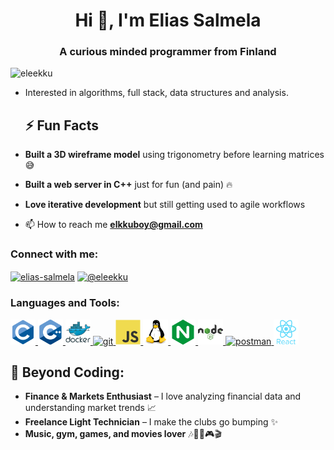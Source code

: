 <h1 align="center">Hi 👋, I'm Elias Salmela</h1>
<h3 align="center">A curious minded programmer from Finland</h3>

<p align="left"> <img src="https://komarev.com/ghpvc/?username=eleekku&label=Profile%20views&color=0e75b6&style=flat" alt="eleekku" /> </p>

- Interested in algorithms, full stack, data structures and analysis.

  ## ⚡ Fun Facts  
- **Built a 3D wireframe model** using trigonometry before learning matrices 😅  
- **Built a web server in C++** just for fun (and pain) 🔥  
- **Love iterative development** but still getting used to agile workflows  

- 📫 How to reach me **elkkuboy@gmail.com**

<h3 align="left">Connect with me:</h3>
<p align="left">
<a href="https://linkedin.com/in/elias-salmela" target="blank"><img align="center" src="https://raw.githubusercontent.com/rahuldkjain/github-profile-readme-generator/master/src/images/icons/Social/linked-in-alt.svg" alt="elias-salmela" height="30" width="40" /></a>
<a href="https://instagram.com/@eleekku" target="blank"><img align="center" src="https://raw.githubusercontent.com/rahuldkjain/github-profile-readme-generator/master/src/images/icons/Social/instagram.svg" alt="@eleekku" height="30" width="40" /></a>
</p>

<h3 align="left">Languages and Tools:</h3>
<p align="left"> <a href="https://www.cprogramming.com/" target="_blank" rel="noreferrer"> <img src="https://raw.githubusercontent.com/devicons/devicon/master/icons/c/c-original.svg" alt="c" width="40" height="40"/> </a> <a href="https://www.w3schools.com/cpp/" target="_blank" rel="noreferrer"> <img src="https://raw.githubusercontent.com/devicons/devicon/master/icons/cplusplus/cplusplus-original.svg" alt="cplusplus" width="40" height="40"/> </a> <a href="https://www.docker.com/" target="_blank" rel="noreferrer"> <img src="https://raw.githubusercontent.com/devicons/devicon/master/icons/docker/docker-original-wordmark.svg" alt="docker" width="40" height="40"/> </a> <a href="https://git-scm.com/" target="_blank" rel="noreferrer"> <img src="https://www.vectorlogo.zone/logos/git-scm/git-scm-icon.svg" alt="git" width="40" height="40"/> </a> <a href="https://developer.mozilla.org/en-US/docs/Web/JavaScript" target="_blank" rel="noreferrer"> <img src="https://raw.githubusercontent.com/devicons/devicon/master/icons/javascript/javascript-original.svg" alt="javascript" width="40" height="40"/> </a> <a href="https://www.linux.org/" target="_blank" rel="noreferrer"> <img src="https://raw.githubusercontent.com/devicons/devicon/master/icons/linux/linux-original.svg" alt="linux" width="40" height="40"/> </a> <a href="https://www.nginx.com" target="_blank" rel="noreferrer"> <img src="https://raw.githubusercontent.com/devicons/devicon/master/icons/nginx/nginx-original.svg" alt="nginx" width="40" height="40"/> </a> <a href="https://nodejs.org" target="_blank" rel="noreferrer"> <img src="https://raw.githubusercontent.com/devicons/devicon/master/icons/nodejs/nodejs-original-wordmark.svg" alt="nodejs" width="40" height="40"/> </a> <a href="https://postman.com" target="_blank" rel="noreferrer"> <img src="https://www.vectorlogo.zone/logos/getpostman/getpostman-icon.svg" alt="postman" width="40" height="40"/> </a> <a href="https://reactjs.org/" target="_blank" rel="noreferrer"> <img src="https://raw.githubusercontent.com/devicons/devicon/master/icons/react/react-original-wordmark.svg" alt="react" width="40" height="40"/> </a> </p>

## 🌟 Beyond Coding:  
- **Finance & Markets Enthusiast** – I love analyzing financial data and understanding market trends 📈  
- **Freelance Light Technician** – I make the clubs go bumping ✨  
- **Music, gym, games, and movies lover** 🎶🏋️‍♂️🎮🎬  

